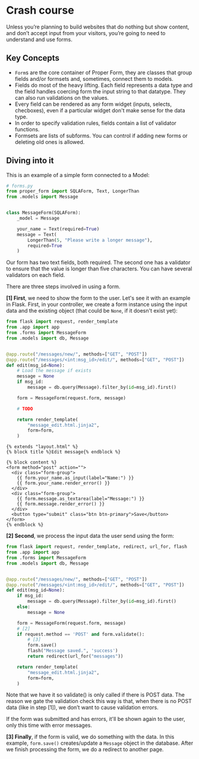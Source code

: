 
# Crash course

Unless you’re planning to build websites that do nothing but show content, and don’t accept input from your visitors, you’re going to need to understand and use forms.

## Key Concepts

- `Form`s are the core container of Proper Form, they are classes that group fields and/or formsets and, sometimes, connect them to models.
- Fields do most of the heavy lifting. Each field represents a data type and the field handles coercing form the input string to that datatype. They can also run validations on the values.
- Every field can be rendered as any form widget (inputs, selects, checboxes), even if a particular widget don't make sense for the data type.
- In order to specify validation rules, fields contain a list of validator functions.
- Formsets are lists of subforms. You can control if adding new forms or deleting old ones is allowed.


## Diving into it

This is an example of a simple form connected to a Model:

```python
# forms.py
from proper_form import SQLAForm, Text, LongerThan
from .models import Message


class MessageForm(SQLAForm):
    _model = Message

    your_name = Text(required=True)
    message = Text(
        LongerThan(5, "Please write a longer message"),
        required=True
    )
```

Our form has two text fields, both required. The second one has a validator to ensure that the value is longer than five characters. You can have several validators on each field.

There are three steps involved in using a form.

**[1] First**, we need to show the form to the user. Let's see it with an example in Flask. First, in your controller, we create a form instance using the input data and the existing object (that could be `None`, if it doesn't exist yet):

```python hl_lines="15" tab="Controller"
from flask import request, render_template
from .app import app
from .forms import MessageForm
from .models import db, Message


@app.route("/messages/new/", methods=["GET", "POST"])
@app.route("/messages/<int:msg_id>/edit/", methods=["GET", "POST"])
def edit(msg_id=None):
    # Load the message if exists
    message = None
    if msg_id:
        message = db.query(Message).filter_by(id=msg_id).first()

    form = MessageForm(request.form, message)

    # TODO

    return render_template(
        "message_edit.html.jinja2",
        form=form,
    )
```

```html+jinja tab="Template"
{% extends "layout.html" %}
{% block title %}Edit message{% endblock %}

{% block content %}
<form method="post" action="">
  <div class="form-group">
    {{ form.your_name.as_input(label="Name:") }}
    {{ form.your_name.render_error() }}
  </div>
  <div class="form-group">
    {{ form.message.as_textarea(label="Message:") }}
    {{ form.message.render_error() }}
  </div>
  <button type="submit" class="btn btn-primary">Save</button>
</form>
{% endblock %}
```

**[2] Second**, we process the input data the user send using the form:

```python hl_lines="17 20 21"
from flask import request, render_template, redirect, url_for, flash
from .app import app
from .forms import MessageForm
from .models import db, Message


@app.route("/messages/new/", methods=["GET", "POST"])
@app.route("/messages/<int:msg_id>/edit/", methods=["GET", "POST"])
def edit(msg_id=None):
    if msg_id:
        message = db.query(Message).filter_by(id=msg_id).first()
    else:
        message = None  

    form = MessageForm(request.form, message)
    # [2]
    if request.method == 'POST' and form.validate():
        # [3]
        form.save()
        flash("Message saved.", 'success')
        return redirect(url_for("messages"))

    return render_template(
        "message_edit.html.jinja2",
        form=form,
    )
```

Note that we have it so validate() is only called if there is POST data. The reason we gate the validation check this way is that, when there is no POST data (like in step [1]), we don’t want to cause validation errors.

If the form was submitted and has errors, it'll be shown again to the user, only this time with error messages.

**[3] Finally**, if the form is valid, we do something with the data. In this example, `form.save()` creates/update a `Message` object in the database. After we finish processing the form, we do a redirect to another page.
